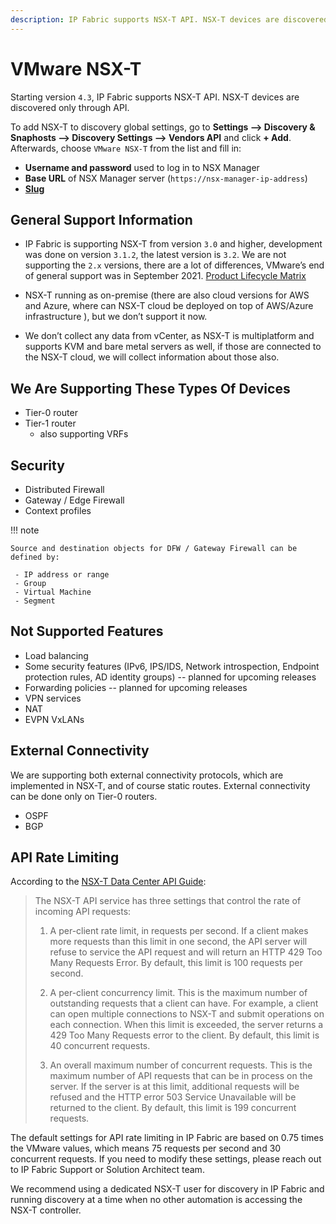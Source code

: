 ```yaml
---
description: IP Fabric supports NSX-T API. NSX-T devices are discovered only through API.
---
```


# VMware NSX-T

Starting version `4.3`, IP Fabric supports NSX-T API. NSX-T devices are discovered only through API.

To add NSX-T to discovery global settings, go to **Settings --> Discovery & Snaphosts --> Discovery Settings --> Vendors API** and click **+ Add**. Afterwards, choose `VMware NSX-T` from the list and fill in:

- **Username and password** used to log in to NSX Manager
- **Base URL** of NSX Manager server (`https://nsx-manager-ip-address`)
- [**Slug**](index.md#slug-and-comment)

## General Support Information

- IP Fabric is supporting NSX-T from version `3.0` and higher,
  development was done on version `3.1.2`, the latest version is `3.2`. We
  are not supporting the `2.x` versions, there are a lot of differences,
  VMware’s end of general support was in September 2021. [Product Lifecycle Matrix](https://lifecycle.vmware.com/#/)

- NSX-T running as on-premise (there are also cloud versions for AWS
  and Azure, where can NSX-T cloud be deployed on top of AWS/Azure
  infrastructure ), but we don’t support it now.

- We don’t collect any data from vCenter, as NSX-T is multiplatform
  and supports KVM and bare metal servers as well, if those are
  connected to the NSX-T cloud, we will collect information about
  those also.

## We Are Supporting These Types Of Devices

- Tier-0 router
- Tier-1 router
  - also supporting VRFs

## Security

- Distributed Firewall
- Gateway / Edge Firewall
- Context profiles

!!! note

    Source and destination objects for DFW / Gateway Firewall can be defined by:

     - IP address or range
     - Group
     - Virtual Machine
     - Segment

## Not Supported Features

- Load balancing
- Some security features (IPv6, IPS/IDS, Network introspection, Endpoint protection rules,
  AD identity groups) -- planned for upcoming releases
- Forwarding policies -- planned for upcoming releases
- VPN services
- NAT
- EVPN VxLANs

## External Connectivity

We are supporting both external connectivity protocols, which are
implemented in NSX-T, and of course static routes. External connectivity
can be done only on Tier-0 routers.

- OSPF
- BGP

## API Rate Limiting

According to the
[NSX-T Data Center API Guide](https://vdc-download.vmware.com/vmwb-repository/dcr-public/d6de7a5e-636f-4677-8dbd-6f4ba91fa5e0/36b4881c-41cd-4c46-81d1-b2ca3a6c693b/api.html#mainFrame):

> The NSX-T API service has three settings that control the rate of incoming API
> requests:
>
> 1) A per-client rate limit, in requests per second. If a client makes more
> requests than this limit in one second, the API server will refuse to service
> the API request and will return an HTTP 429 Too Many Requests Error. By
> default, this limit is 100 requests per second.
>
> 2) A per-client concurrency limit. This is the maximum number of outstanding
> requests that a client can have. For example, a client can open multiple
> connections to NSX-T and submit operations on each connection. When this limit
> is exceeded, the server returns a 429 Too Many Requests error to the client.
> By default, this limit is 40 concurrent requests.
>
> 3) An overall maximum number of concurrent requests. This is the maximum
> number of API requests that can be in process on the server. If the server is
> at this limit, additional requests will be refused and the HTTP error 503
> Service Unavailable will be returned to the client. By default, this limit is
> 199 concurrent requests.

The default settings for API rate limiting in IP Fabric are based on 0.75 times
the VMware values, which means 75 requests per second and 30 concurrent
requests. If you need to modify these settings, please reach out to IP Fabric
Support or Solution Architect team.

We recommend using a dedicated NSX-T user for discovery in IP Fabric and running
discovery at a time when no other automation is accessing the NSX-T controller.
